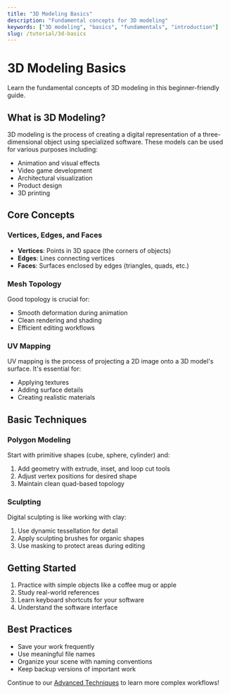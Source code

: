 ```yaml
---
title: "3D Modeling Basics"
description: "Fundamental concepts for 3D modeling"
keywords: ["3D modeling", "basics", "fundamentals", "introduction"]
slug: /tutorial/3d-basics
---
```


# 3D Modeling Basics

Learn the fundamental concepts of 3D modeling in this beginner-friendly guide.

## What is 3D Modeling?

3D modeling is the process of creating a digital representation of a three-dimensional object using specialized software. These models can be used for various purposes including:

- Animation and visual effects
- Video game development
- Architectural visualization
- Product design
- 3D printing

## Core Concepts

### Vertices, Edges, and Faces

- **Vertices**: Points in 3D space (the corners of objects)
- **Edges**: Lines connecting vertices
- **Faces**: Surfaces enclosed by edges (triangles, quads, etc.)

### Mesh Topology

Good topology is crucial for:
- Smooth deformation during animation
- Clean rendering and shading
- Efficient editing workflows

### UV Mapping

UV mapping is the process of projecting a 2D image onto a 3D model's surface. It's essential for:
- Applying textures
- Adding surface details
- Creating realistic materials

## Basic Techniques

### Polygon Modeling

Start with primitive shapes (cube, sphere, cylinder) and:
1. Add geometry with extrude, inset, and loop cut tools
2. Adjust vertex positions for desired shape
3. Maintain clean quad-based topology

### Sculpting

Digital sculpting is like working with clay:
1. Use dynamic tessellation for detail
2. Apply sculpting brushes for organic shapes
3. Use masking to protect areas during editing

## Getting Started

1. Practice with simple objects like a coffee mug or apple
2. Study real-world references
3. Learn keyboard shortcuts for your software
4. Understand the software interface

## Best Practices

- Save your work frequently
- Use meaningful file names
- Organize your scene with naming conventions
- Keep backup versions of important work

Continue to our [Advanced Techniques](advanced.md) to learn more complex workflows!